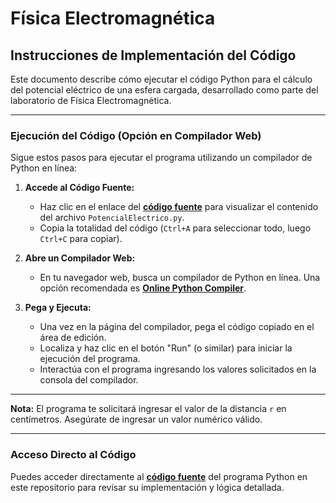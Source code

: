 # Física Electromagnética

## Instrucciones de Implementación del Código

Este documento describe cómo ejecutar el código Python para el cálculo del potencial eléctrico de una esfera cargada, desarrollado como parte del laboratorio de Física Electromagnética.

---

### **Ejecución del Código (Opción en Compilador Web)**

Sigue estos pasos para ejecutar el programa utilizando un compilador de Python en línea:

1.  **Accede al Código Fuente:**
    * Haz clic en el enlace del **[código fuente](PotencialElectrico.py)** para visualizar el contenido del archivo `PotencialElectrico.py`.
    * Copia la totalidad del código (`Ctrl+A` para seleccionar todo, luego `Ctrl+C` para copiar).

2.  **Abre un Compilador Web:**
    * En tu navegador web, busca un compilador de Python en línea. Una opción recomendada es [**Online Python Compiler**](https://www.online-python.com/).

3.  **Pega y Ejecuta:**
    * Una vez en la página del compilador, pega el código copiado en el área de edición.
    * Localiza y haz clic en el botón "Run" (o similar) para iniciar la ejecución del programa.
    * Interactúa con el programa ingresando los valores solicitados en la consola del compilador.

---

**Nota:** El programa te solicitará ingresar el valor de la distancia `r` en centímetros. Asegúrate de ingresar un valor numérico válido.

---

### **Acceso Directo al Código**

Puedes acceder directamente al **[código fuente](PotencialElectrico.py)** del programa Python en este repositorio para revisar su implementación y lógica detallada.
